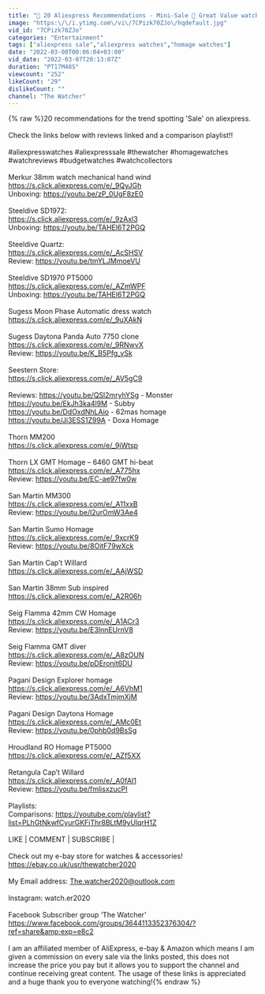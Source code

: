 ```yaml
---
title: "🌟 20 Aliexpress Recommendations - Mini-Sale 🌟 Great Value watches | The Watcher"
image: "https:\/\/i.ytimg.com\/vi\/7CPizk70ZJo\/hqdefault.jpg"
vid_id: "7CPizk70ZJo"
categories: "Entertainment"
tags: ["aliexpress sale","aliexpress watches","homage watches"]
date: "2022-03-08T00:06:04+03:00"
vid_date: "2022-03-07T20:13:07Z"
duration: "PT17M48S"
viewcount: "252"
likeCount: "29"
dislikeCount: ""
channel: "The Watcher"
---
```

{% raw %}20 recommendations for the trend spotting 'Sale' on aliexpress. <br /><br />Check the links below with reviews linked and a comparison playlist!!<br /><br />#aliexpresswatches #aliexpresssale #thewatcher #homagewatches #watchreviews #budgetwatches #watchcollectors<br /><br />Merkur 38mm watch mechanical hand wind<br /><a rel="nofollow" target="blank" href="https://s.click.aliexpress.com/e/_9QyJGh">https://s.click.aliexpress.com/e/_9QyJGh</a><br />Unboxing: <a rel="nofollow" target="blank" href="https://youtu.be/zP_0UgF8zE0">https://youtu.be/zP_0UgF8zE0</a><br /><br />Steeldive SD1972:<br /><a rel="nofollow" target="blank" href="https://s.click.aliexpress.com/e/_9zAxl3">https://s.click.aliexpress.com/e/_9zAxl3</a><br />Unboxing: <a rel="nofollow" target="blank" href="https://youtu.be/TAHEl6T2PGQ">https://youtu.be/TAHEl6T2PGQ</a><br /><br />Steeldive Quartz:<br /><a rel="nofollow" target="blank" href="https://s.click.aliexpress.com/e/_AcSHSV">https://s.click.aliexpress.com/e/_AcSHSV</a><br />Review: <a rel="nofollow" target="blank" href="https://youtu.be/tmYLJMmoeVU">https://youtu.be/tmYLJMmoeVU</a><br /><br />Steeldive SD1970 PT5000<br /><a rel="nofollow" target="blank" href="https://s.click.aliexpress.com/e/_AZmWPF">https://s.click.aliexpress.com/e/_AZmWPF</a><br />Unboxing: <a rel="nofollow" target="blank" href="https://youtu.be/TAHEl6T2PGQ">https://youtu.be/TAHEl6T2PGQ</a><br /><br />Sugess Moon Phase Automatic dress watch<br /><a rel="nofollow" target="blank" href="https://s.click.aliexpress.com/e/_9uXAkN">https://s.click.aliexpress.com/e/_9uXAkN</a><br /><br />Sugess Daytona Panda Auto 7750 clone<br /><a rel="nofollow" target="blank" href="https://s.click.aliexpress.com/e/_9RNwvX">https://s.click.aliexpress.com/e/_9RNwvX</a><br />Review: <a rel="nofollow" target="blank" href="https://youtu.be/K_B5Pfg_ySk">https://youtu.be/K_B5Pfg_ySk</a><br /><br />Seestern Store:<br /><a rel="nofollow" target="blank" href="https://s.click.aliexpress.com/e/_AV5gC9">https://s.click.aliexpress.com/e/_AV5gC9</a><br /><br />Reviews: <a rel="nofollow" target="blank" href="https://youtu.be/QSl2mryhYSg">https://youtu.be/QSl2mryhYSg</a> - Monster<br /><a rel="nofollow" target="blank" href="https://youtu.be/EkJh3ka4l9M">https://youtu.be/EkJh3ka4l9M</a> - Subby<br /><a rel="nofollow" target="blank" href="https://youtu.be/DdOxdNhLAio">https://youtu.be/DdOxdNhLAio</a> - 62mas homage<br /><a rel="nofollow" target="blank" href="https://youtu.be/Ji3ESS1Z99A">https://youtu.be/Ji3ESS1Z99A</a> - Doxa Homage<br /><br />Thorn MM200<br /><a rel="nofollow" target="blank" href="https://s.click.aliexpress.com/e/_9jWtsp">https://s.click.aliexpress.com/e/_9jWtsp</a><br /><br />Thorn LX GMT Homage – 6460 GMT hi-beat <br /><a rel="nofollow" target="blank" href="https://s.click.aliexpress.com/e/_A775hx">https://s.click.aliexpress.com/e/_A775hx</a><br />Review: <a rel="nofollow" target="blank" href="https://youtu.be/EC-ae97fw0w">https://youtu.be/EC-ae97fw0w</a><br /><br />San Martin MM300 <br /><a rel="nofollow" target="blank" href="https://s.click.aliexpress.com/e/_A11xxB">https://s.click.aliexpress.com/e/_A11xxB</a><br />Review: <a rel="nofollow" target="blank" href="https://youtu.be/l2urOmW3Ae4">https://youtu.be/l2urOmW3Ae4</a><br /><br />San Martin Sumo Homage<br /><a rel="nofollow" target="blank" href="https://s.click.aliexpress.com/e/_9xcrK9">https://s.click.aliexpress.com/e/_9xcrK9</a><br />Review: <a rel="nofollow" target="blank" href="https://youtu.be/8OitF79wXck">https://youtu.be/8OitF79wXck</a><br /><br />San Martin Cap’t Willard<br /><a rel="nofollow" target="blank" href="https://s.click.aliexpress.com/e/_AAjWSD">https://s.click.aliexpress.com/e/_AAjWSD</a><br /><br />San Martin 38mm Sub inspired<br /><a rel="nofollow" target="blank" href="https://s.click.aliexpress.com/e/_A2R06h">https://s.click.aliexpress.com/e/_A2R06h</a><br /><br />Seig Flamma 42mm CW Homage<br /><a rel="nofollow" target="blank" href="https://s.click.aliexpress.com/e/_A1ACr3">https://s.click.aliexpress.com/e/_A1ACr3</a><br />Review: <a rel="nofollow" target="blank" href="https://youtu.be/E3InnEUrnV8">https://youtu.be/E3InnEUrnV8</a><br /><br />Seig Flamma GMT diver<br /><a rel="nofollow" target="blank" href="https://s.click.aliexpress.com/e/_A8zOUN">https://s.click.aliexpress.com/e/_A8zOUN</a><br />Review: <a rel="nofollow" target="blank" href="https://youtu.be/pDEronit6DU">https://youtu.be/pDEronit6DU</a><br /><br />Pagani Design Explorer homage<br /><a rel="nofollow" target="blank" href="https://s.click.aliexpress.com/e/_A6VhM1">https://s.click.aliexpress.com/e/_A6VhM1</a><br />Review: <a rel="nofollow" target="blank" href="https://youtu.be/3AdxTmjmXjM">https://youtu.be/3AdxTmjmXjM</a><br /><br />Pagani Design Daytona Homage<br /><a rel="nofollow" target="blank" href="https://s.click.aliexpress.com/e/_AMc0Et">https://s.click.aliexpress.com/e/_AMc0Et</a><br />Review: <a rel="nofollow" target="blank" href="https://youtu.be/0phb0d9BsSg">https://youtu.be/0phb0d9BsSg</a><br /><br />Hroudland RO Homage PT5000<br /><a rel="nofollow" target="blank" href="https://s.click.aliexpress.com/e/_AZf5XX">https://s.click.aliexpress.com/e/_AZf5XX</a><br /><br />Retangula Cap’t Willard<br /><a rel="nofollow" target="blank" href="https://s.click.aliexpress.com/e/_A0fAI1">https://s.click.aliexpress.com/e/_A0fAI1</a><br />Review: <a rel="nofollow" target="blank" href="https://youtu.be/fmlisxzucPI">https://youtu.be/fmlisxzucPI</a><br /><br />Playlists:<br />Comparisons: <a rel="nofollow" target="blank" href="https://youtube.com/playlist?list=PLhGtNkwfCyurGKFiThr8BLtM9yUlqrH1Z">https://youtube.com/playlist?list=PLhGtNkwfCyurGKFiThr8BLtM9yUlqrH1Z</a><br /><br />LIKE | COMMENT | SUBSCRIBE |<br /><br />Check out my e-bay store for watches &amp; accessories! <br /><a rel="nofollow" target="blank" href="https://ebay.co.uk/usr/thewatcher2020">https://ebay.co.uk/usr/thewatcher2020</a><br /><br />My Email address: The.watcher2020@outlook.com <br /><br />Instagram: watch.er2020 <br /><br />Facebook Subscriber group ‘The Watcher’ <br /><a rel="nofollow" target="blank" href="https://www.facebook.com/groups/3644113352376304/?ref=share&amp;exp=e8c2">https://www.facebook.com/groups/3644113352376304/?ref=share&amp;exp=e8c2</a><br /><br /> I am an affiliated member of AliExpress, e-bay &amp; Amazon which means I am given a commission on every sale via the links posted, this does not increase the price you pay but it allows you to support the channel and continue receiving great content. The usage of these links is appreciated and a huge thank you to everyone watching!{% endraw %}
